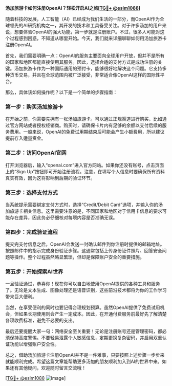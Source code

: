 **汤加旅游卡如何注册OpenAI？轻松开启AI之旅[[TG💪+ @esim1088](https://t.me/s/esim1088)]**

随着科技的发展，人工智能（AI）已经成为我们生活的一部分，而OpenAI作为全球领先的AI研究机构之一，其开发的技术和工具备受关注。对于许多汤加的用户来说，想要体验OpenAI的强大功能，第一步就是注册账户。不过，很多人可能对这个过程感到困惑，不知道从哪里开始。今天，我们就来详细聊聊如何用汤加旅游卡注册OpenAI。

首先，我们需要明确一点：OpenAI的服务主要面向全球用户开放，但并不是所有的国家和地区都能直接使用其服务。因此，选择合适的支付方式是成功注册的关键。汤加旅游卡作为一种国际通用的预付卡，能够很好地解决这个问题。它支持多种货币交易，并且在全球范围内被广泛接受，非常适合像OpenAI这样的国际性平台。

那么，具体该如何操作呢？以下是一个简单的步骤指南：

### 第一步：购买汤加旅游卡

在开始之前，你需要先拥有一张汤加旅游卡。可以通过正规渠道进行购买，比如通过官方网站或者授权经销商。购买时，请确保卡片内有足够的余额以支付后续的服务费用。一般来说，OpenAI的免费试用期结束后可能会产生小额费用，所以建议提前存入适量资金。

### 第二步：访问OpenAI官网

打开浏览器后，输入“openai.com”进入官方网站。如果你还没有账号，点击页面上的“Sign Up”按钮即可开始注册流程。注意，在填写个人信息时要确保所有资料真实有效，因为这将影响到后期的验证环节。

### 第三步：选择支付方式

当系统提示需要绑定支付方式时，选择“Credit/Debit Card”选项，并输入你的汤加旅游卡相关信息。这里需要注意的是，不同国家和地区对于信用卡信息的要求可能存在差异，因此务必仔细核对每项内容是否准确无误。

### 第四步：完成验证流程

提交完支付信息之后，OpenAI会发送一封确认邮件到你注册时提供的邮箱地址。按照邮件中的指示完成身份验证步骤。这通常包括上传身份证件照片、回答安全问题等操作。整个过程虽然略显繁琐，但却是保障账户安全的重要措施。

### 第五步：开始探索AI世界

一旦验证通过，恭喜你！现在你可以自由地使用OpenAI提供的各种工具和服务了。无论是文本生成、图像处理还是语音识别，这些前沿技术都将为你的工作学习带来巨大便利。

当然，在享受便利的同时也要记得合理规划预算。虽然OpenAI提供了免费试用机会，但如果长期使用则会产生一定成本。因此，在开通付费服务前最好先了解清楚各项收费标准，避免不必要的支出。

最后还要提醒大家一句：网络安全至关重要！无论是注册账号还是管理密码，都必须保持高度警惕。不要轻易泄露个人敏感信息，定期更换复杂密码，并启用双重认证功能以增强账户安全性。

总之，借助汤加旅游卡注册OpenAI并不是一件难事，只要按照上述步骤一步步来就能顺利完成。希望这篇文章能帮助更多汤加的朋友顺利加入到AI的世界中来。如果还有其他疑问，欢迎随时留言交流哦！

[[TG💪+ @esim1088](https://t.me/s/esim1088) ![Image](https://i.postimg.cc/4NQfJmqS/Snipaste-2025-05-13-00-14-12.png)]